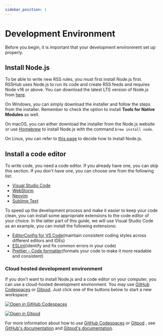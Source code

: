 ```yaml
---
sidebar_position: 1
---
```


# Development Environment

Before you begin, it is important that your development environment set up properly.

## Install Node.js

To be able to write new RSS rules, you must first install Node.js first. RSSHub uses Node.js to run its code and create RSS feeds and requires Node v16 or above. You can download the latest LTS version of Node.js from [here](https://nodejs.org/en/download).

On Windows, you can simply download the installer and follow the steps from the installer. Remember to check the option to install **Tools for Native Modules** as well.

On macOS, you can either download the installer from the Node.js website or use [Homebrew](https://brew.sh) to install Node.js with the command `brew install node`.

On Linux, you can refer to [this page](https://nodejs.org/en/download/package-manager) to decide how to install Node.js.

## Install a code editor

To write code, you need a code editor. If you already have one, you can skip this section. If you don't have one, you can choose one from the following list:

-   [Visual Studio Code](https://code.visualstudio.com)
-   [WebStorm](https://www.jetbrains.com/webstorm)
-   [Neovim](https://neovim.io)
-   [Sublime Text](https://www.sublimetext.com)

To speed up the development process and make it easier to keep your code clean, you can install some appropriate extensions to the code editor of your choice. In the latter part of this guide, we will use Visual Studio Code as an example, you can install the following extensions:

-   [EditorConfig for VS Code](https://marketplace.visualstudio.com/items?itemName=EditorConfig.EditorConfig)(maintain consistent coding styles across different editors and IDEs)
-   [ESLint](https://marketplace.visualstudio.com/items?itemName=dbaeumer.vscode-eslint)(identify and fix common errors in your code)
-   [Prettier - Code formatter](https://marketplace.visualstudio.com/items?itemName=esbenp.prettier-vscode)(formats your code to make it more readable and consistent)

### Cloud hosted development environment

If you don't want to install Node.js and a code editor on your computer, you can use a cloud-hosted development environment. You may use [GitHub Codespaces](https://codespace.new/) or [Gitpod](https://www.gitpod.io). Just click one of the buttons below to start a new workspace:

[![Open in GitHub Codespaces](https://github.com/codespaces/badge.svg)](https://codespaces.new/DIYgod/RSSHub?quickstart=1)

[![Open in Gitpod](https://gitpod.io/button/open-in-gitpod.svg)](https://gitpod.io/#https://github.com/DIYgod/RSSHub)

For more information about how to use [GitHub Codespaces](https://codespace.new/) or [Gitpod](https://www.gitpod.io/) , see [GitHub's documentation](https://docs.github.com/codespaces) and [Gitpod's documentation](https://www.gitpod.io/docs/).
